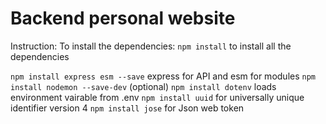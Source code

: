 # Backend personal website
Instruction:
To install the dependencies:
`npm install` to install all the dependencies

`npm install express esm --save` express for API and esm for modules
`npm install nodemon --save-dev` (optional)
`npm install dotenv` loads environment vairable from .env
`npm install uuid` for universally unique identifier version 4
`npm install jose` for Json web token



